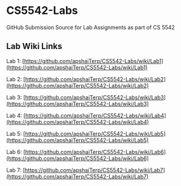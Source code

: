 # CS5542-Labs

GitHub Submission Source for Lab Assignments as part of CS 5542

## Lab Wiki Links

Lab 1: [https://github.com/apshaiTerp/CS5542-Labs/wiki/Lab1](https://github.com/apshaiTerp/CS5542-Labs/wiki/Lab1)

Lab 2: [https://github.com/apshaiTerp/CS5542-Labs/wiki/Lab2](https://github.com/apshaiTerp/CS5542-Labs/wiki/Lab2)

Lab 3: [https://github.com/apshaiTerp/CS5542-Labs/wiki/Lab3](https://github.com/apshaiTerp/CS5542-Labs/wiki/Lab3)

Lab 4: [https://github.com/apshaiTerp/CS5542-Labs/wiki/Lab4](https://github.com/apshaiTerp/CS5542-Labs/wiki/Lab4)

Lab 5: [https://github.com/apshaiTerp/CS5542-Labs/wiki/Lab5](https://github.com/apshaiTerp/CS5542-Labs/wiki/Lab5)

Lab 6: [https://github.com/apshaiTerp/CS5542-Labs/wiki/Lab6](https://github.com/apshaiTerp/CS5542-Labs/wiki/Lab6)

Lab 7: [https://github.com/apshaiTerp/CS5542-Labs/wiki/Lab7](https://github.com/apshaiTerp/CS5542-Labs/wiki/Lab7)

